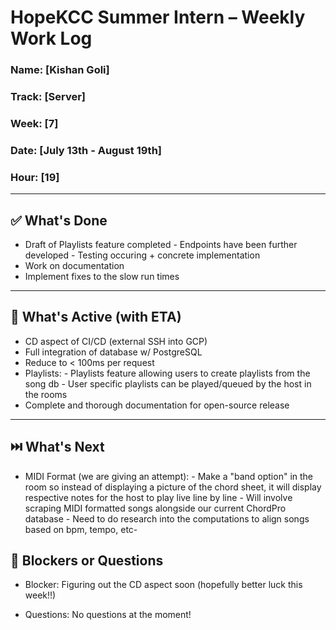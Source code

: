 # HopeKCC Summer Intern – Weekly Work Log

### Name: [Kishan Goli]
### Track: [Server]
### Week: [7]
### Date: [July 13th - August 19th]
### Hour: [19]

---

## ✅ What's Done
- Draft of Playlists feature completed
        - Endpoints have been further developed
        - Testing occuring + concrete implementation
- Work on documentation
- Implement fixes to the slow run times

---

## 🔄 What's Active (with ETA)
- CD aspect of CI/CD (external SSH into GCP)
- Full integration of database w/ PostgreSQL 
- Reduce to < 100ms per request
- Playlists:
        - Playlists feature allowing users to create playlists from the song db
        - User specific playlists can be played/queued by the host in the rooms
- Complete and thorough documentation for open-source release

---

## ⏭️ What's Next
- MIDI Format (we are giving an attempt):
        - Make a "band option" in the room so instead of displaying a picture of
        the chord sheet, it will display respective notes for the host to play live line by line
        - Will involve scraping MIDI formatted songs alongside our current ChordPro
        database
        - Need to do research into the computations to align songs based on bpm, tempo, etc-


## 🛑 Blockers or Questions

- Blocker: Figuring out the CD aspect soon (hopefully better luck this week!!)

- Questions: No questions at the moment!


